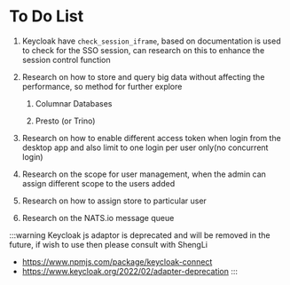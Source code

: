 # To Do List

1. Keycloak have `check_session_iframe`, based on documentation is used to check for the SSO session, can research on this to enhance the session control function

2. Research on how to store and query big data without affecting the performance, so method for further explore

    1. Columnar Databases

    2. Presto (or Trino)

3. Research on how to enable different access token when login from the desktop app and also limit to one login per user only(no concurrent login)

4. Research on the scope for user management, when the admin can assign different scope to the users added 

5. Research on how to assign store to particular user

6. Research on the NATS.io message queue



:::warning
Keycloak js adaptor is deprecated and will be removed in the future, if wish to use then please consult with ShengLi 
- https://www.npmjs.com/package/keycloak-connect
- https://www.keycloak.org/2022/02/adapter-deprecation
:::

